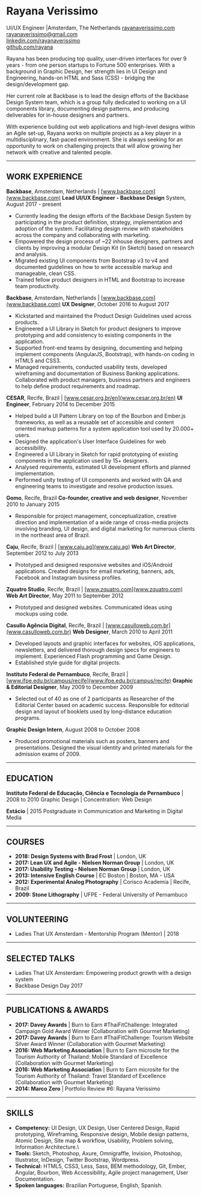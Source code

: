 # Rayana Verissimo
UI/UX Engineer |Amsterdam, The Netherlands
[rayanaverissimo.com](http://www.rayanaverissimo.com)  
[rayanaverissimo@gmail.com](mailto:rayanaverissimo@gmail.com)  
[linkedin.com/rayanaverissimo](http://linkedin.com/in/rayanaverissimo)  
[github.com/rayana](http://github.com/rayana)

Rayana has been producing top quality, user-driven interfaces for over 9 years - from one person startups to Fortune 500 enterprises. With a background in Graphic Design, her strength lies in UI Design and Engineering, hands-on HTML and Sass (CSS) - bridging the design/development gap.

Her current role at Backbase is to lead the design efforts of the Backbase Design System team, which is a group fully dedicated to working on a UI components library, documenting design patterns, and producing deliverables for in-house designers and partners.

With experience building out web applications and high-level designs within an Agile set-up, Rayana works on multiple projects as a key player in a multidisciplinary, fast-paced environment. She is always seeking for an opportunity to work on challenging projects that will allow growing her network with creative and talented people.

---

## WORK EXPERIENCE

**Backbase**, Amsterdam, Netherlands | [www.backbase.com](www.backbase.com)
**Lead UI/UX Engineer - Backbase Design** System, August 2017 - present
* Currently leading the design efforts of the Backbase Design System by participating in the product definition, strategy, implementation and adoption of the system. Facilitating design review with stakeholders across the company and collaborating with marketing.
* Empowered the design process of ~22 inhouse designers, partners and clients by improving a modular Design Kit (in Sketch) based on research and analysis.
* Migrated existing UI components from Bootstrap v3 to v4 and documented guidelines on how to write accessible markup and manageable, clean CSS.
* Trained fellow product designers in HTML and Bootstrap to increase team productivity.

**Backbase**, Amsterdam, Netherlands | [www.backbase.com](www.backbase.com)
**UX Designer**, October 2016 to August 2017
* Kickstarted and maintained the Product Design Guidelines used across products.
* Engineered a UI Library in Sketch for product designers to improve prototyping and add consistency to existing components in the application.
* Supported front-end teams by designing, documenting and helping implement components (AngularJS, Bootstrap), with hands-on coding in HTML5 and CSS3.
* Managed requirements, conducted usability tests, developed wireframing and documentation of Business Banking applications. Collaborated with product managers, business partners and engineers to help define product requirements and roadmap.

**CESAR**, Recife, Brazil | [www.cesar.org.br/en](www.cesar.org.br/en)
**UI Engineer**, February 2014 to December 2015
* Helped build a UI Pattern Library on top of the Bourbon and Ember.js frameworks, as well as a reusable set of accessible and content oriented markup patterns for a system application tool used by 20.000+ users.
* Designed the application's User Interface Guidelines for web accessibility.
* Engineered a UI Library in Sketch for rapid prototyping of existing components in the application used by 15+ designers.
* Analysed requirements, estimated UI development efforts and planned implementation.
* Performed unity testing of UI components and worked with QA and engineering teams to investigate and resolve production issues.

**Gomo**, Recife, Brazil
**Co-founder, creative and web designer**, November 2010 to January 2015
* Responsible for project management, conceptualization, creative direction and implementation of a wide range of cross-media projects involving branding, UI design, and digital marketing for numerous clients in the northeast area of Brazil.

**Caju**, Recife, Brazil | [www.caju.ag](www.caju.ag)
**Web Art Director**, September 2012 to July 2013
* Prototyped and designed responsive websites and iOS/Android applications. Created designs for email marketing, banners, ads, Facebook and Instagram business profiles.

**Zquatro Studio**, Recife, Brazil | [www.zquatro.com](www.zquatro.com)
**Web Art Director**, May 2011 to September 2012
* Prototyped and designed websites. Communicated ideas using mockups using code.

**Casullo Agência Digital**, Recife, Brazil | [www.casulloweb.com.br](www.casulloweb.com.br)
**Web Designer**, March 2010 to April 2011
* Developed layouts and graphic interfaces for websites, iOS applications, newsletters, and delivered thorough design specs for engineers to implement. Experienced Flash programming and Game Design.
* Established style guide for digital projects.

**Instituto Federal de Pernambuco**, Recife, Brazil | [www.ifpe.edu.br/campus/recife](www.ifpe.edu.br/campus/recife)
**Graphic & Editorial Designer**, May 2009 to December 2009
* Selected out of 40 as one of 2 participants as Researcher of the Editorial Center based on academic success. Responsible for editorial design and layout of booklets used by long-distance education programs.

**Graphic Design Intern**, August 2008 to October 2008
* Produced promotional materials such as posters, banners and presentations. Designed the visual identity and printed materials for the admission exams of 2009.

---

## EDUCATION
**Instituto Federal de Educação, Ciência e Tecnologia de Pernambuco** | 2008 to 2010
Graphic Design | Concentration: Web Design

**Estácio** | 2015
Postgraduate in Communication and Marketing in Digital Media

---

## COURSES
* **2018: Design Systems with Brad Frost** | London, UK
* **2017: Lean UX and Agile - Nielsen Norman Group** | London, UK
* **2017: Usability Testing - Nielsen Norman Group** | London, UK
* **2013: Intensive English Course** | EC Boston | Boston, MA - USA
* **2012: Experimental Analog Photography** | Corisco Academia | Recife, Brazil  
* **2009: Stone Lithography** | UFPE - Federal University of Pernambuco 

---

## VOLUNTEERING
* Ladies That UX Amsterdam - Mentorship Program (Mentor) | 2018

---

## SELECTED TALKS
* Ladies That UX Amsterdam: Empowering product growth with a design system
* Backbase Design Day 2017

---

## PUBLICATIONS & AWARDS
* **2017: Davey Awards** | Burn to Earn #ThaiFitChallenge: Integrated Campaign Gold Award Winner (Collaboration with Gourmet Marketing)
* **2017: Davey Awards** | Burn to Earn #ThaiFitChallenge: Tourism Website Silver Award Winner (Collaboration with Gourmet Marketing)
* **2016: Web Marketing Association** | Burn to Earn microsite for the Tourism Authority of Thailand: Mobile Standard of Excellence (Collaboration with Gourmet Marketing)
* **2016: Web Marketing Association** | Burn to Earn microsite for the Tourism Authority of Thailand: Travel Standard of Excellence (Collaboration with Gourmet Marketing)
* **2014: Marco Zero** | Portfolio Review #6: Rayana Verissimo

---

## SKILLS
* **Competency:** UI Design, UX Design, User Centered Design, Rapid prototyping, Wireframing,  Responsive design, Mobile design patterns, Atomic Design, Site map & workflow, Usability, Problem solving, Information Architecture.\
* **Tools:** Sketch, Photoshop, Axure, Omnigraffle, Invision, Photoshop, Illustrator, InDesign, Twitter Bootstrap, Wordpress.
* **Technical:** HTML5, CSS3, Less, Sass, BEM methodology, Git, Ember, Angular, Bourbon, Web Accessibility, Agile project management, User Documentation.
* **Spoken languages:** Brazilian Portuguese, English, Spanish.
